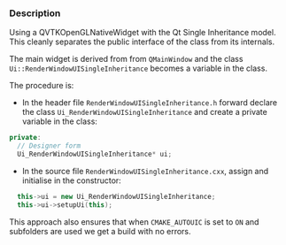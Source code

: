 ### Description

Using a QVTKOpenGLNativeWidget with the Qt Single Inheritance model. This cleanly separates the public interface of the class from its internals.

The main widget is derived from from `QMainWindow` and the class `Ui::RenderWindowUISingleInheritance` becomes a variable in the class.

The procedure is:

- In the header file `RenderWindowUISingleInheritance.h` forward declare the class `Ui_RenderWindowUISingleInheritance` and create a private variable in the class:

``` cxx
private:
  // Designer form
  Ui_RenderWindowUISingleInheritance* ui;
```

- In the source file `RenderWindowUISingleInheritance.cxx`, assign and initialise in the constructor:

``` cxx
  this->ui = new Ui_RenderWindowUISingleInheritance;
  this->ui->setupUi(this);
```

This approach also ensures that when `CMAKE_AUTOUIC` is set to `ON` and subfolders are used we get a build with no errors.
